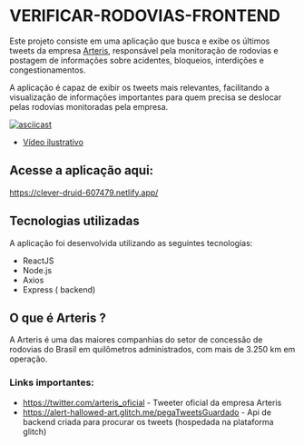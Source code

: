 # VERIFICAR-RODOVIAS-FRONTEND
 
Este projeto consiste em uma aplicação que busca e exibe os últimos tweets da empresa  [Arteris](https://twitter.com/arteris_oficial), responsável pela monitoração de rodovias e postagem de informações sobre acidentes, bloqueios, interdições e congestionamentos.

A aplicação é capaz de exibir os tweets mais relevantes, facilitando a visualização de informações importantes para quem precisa se deslocar pelas rodovias monitoradas pela empresa.


[![asciicast](https://i.imgur.com/fam2Ylf.jpg)](https://i.imgur.com/C8Lpslq.mp4)

- <a href="https://www.youtube.com/watch?v=AZT6dcrStYU">Vídeo ilustrativo </a>


## Acesse a aplicação aqui:
https://clever-druid-607479.netlify.app/

## **Tecnologias utilizadas**

A aplicação foi desenvolvida utilizando as seguintes tecnologias:

- ReactJS
- Node.js
- Axios
- Express ( backend)

## O que é Arteris ? 
A Arteris é uma das maiores companhias do setor de concessão de rodovias do Brasil em quilômetros administrados, com mais de 3.250 km em operação.


### Links importantes: 
- https://twitter.com/arteris_oficial  - Tweeter oficial da empresa Arteris 
- https://alert-hallowed-art.glitch.me/pegaTweetsGuardado  - Api de backend criada para procurar os tweets (hospedada na plataforma glitch) 

